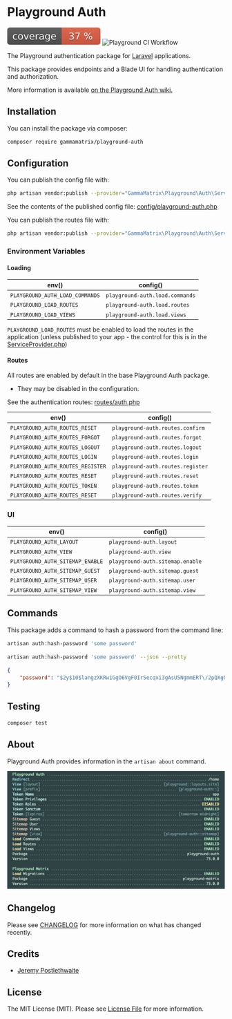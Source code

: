 # Playground Auth

![Test Coverage](https://raw.githubusercontent.com/gammamatrix/playground-auth/image-data/coverage.svg)
![Playground CI Workflow](https://github.com/gammamatrix/playground-auth/actions/workflows/ci.yml/badge.svg?)

The Playground authentication package for [Laravel](https://laravel.com/docs/10.x) applications.

This package provides endpoints and a Blade UI for handling authentication and authorization.

More information is available [on the Playground Auth wiki.](https://github.com/gammamatrix/playground-auth/wiki)

## Installation

You can install the package via composer:

```bash
composer require gammamatrix/playground-auth
```

## Configuration

You can publish the config file with:
```bash
php artisan vendor:publish --provider="GammaMatrix\Playground\Auth\ServiceProvider" --tag="playground-config"
```

See the contents of the published config file: [config/playground-auth.php](config/playground-auth.php)

You can publish the routes file with:
```bash
php artisan vendor:publish --provider="GammaMatrix\Playground\Auth\ServiceProvider" --tag="playground-routes"
```

### Environment Variables

#### Loading

| env()                           | config()                        |
|---------------------------------|---------------------------------|
| `PLAYGROUND_AUTH_LOAD_COMMANDS` | `playground-auth.load.commands` |
| `PLAYGROUND_LOAD_ROUTES`        | `playground-auth.load.routes`   |
| `PLAYGROUND_LOAD_VIEWS`         | `playground-auth.load.views`    |

`PLAYGROUND_LOAD_ROUTES` must be enabled to load the routes in the application (unless published to your app - the control for this is in the [ServiceProvider.php](src/ServiceProvider.php))

#### Routes

All routes are enabled by default in the base Playground Auth package.
- They may be disabled in the configuration.

See the authentication routes: [routes/auth.php](routes/auth.php)

| env()                             | config()                          |
|-----------------------------------|-----------------------------------|
| `PLAYGROUND_AUTH_ROUTES_RESET`    | `playground-auth.routes.confirm`  |
| `PLAYGROUND_AUTH_ROUTES_FORGOT`   | `playground-auth.routes.forgot`   |
| `PLAYGROUND_AUTH_ROUTES_LOGOUT`   | `playground-auth.routes.logout`   |
| `PLAYGROUND_AUTH_ROUTES_LOGIN`    | `playground-auth.routes.login`    |
| `PLAYGROUND_AUTH_ROUTES_REGISTER` | `playground-auth.routes.register` |
| `PLAYGROUND_AUTH_ROUTES_RESET`    | `playground-auth.routes.reset`    |
| `PLAYGROUND_AUTH_ROUTES_TOKEN`    | `playground-auth.routes.token`    |
| `PLAYGROUND_AUTH_ROUTES_RESET`    | `playground-auth.routes.verify`   |

### UI

| env()                            | config()                         |
|----------------------------------|----------------------------------|
| `PLAYGROUND_AUTH_LAYOUT`         | `playground-auth.layout`         |
| `PLAYGROUND_AUTH_VIEW`           | `playground-auth.view`           |
| `PLAYGROUND_AUTH_SITEMAP_ENABLE` | `playground-auth.sitemap.enable` |
| `PLAYGROUND_AUTH_SITEMAP_GUEST`  | `playground-auth.sitemap.guest`  |
| `PLAYGROUND_AUTH_SITEMAP_USER`   | `playground-auth.sitemap.user`   |
| `PLAYGROUND_AUTH_SITEMAP_VIEW`   | `playground-auth.sitemap.view`   |

## Commands

This package adds a command to hash a password from the command line:

```bash
artisan auth:hash-password 'some password'
```

```bash
artisan auth:hash-password 'some password' --json --pretty
```
```json
{
    "password": "$2y$10$langzXKRw1GgO6VgF0IrSecqxi3gAsU5NgmmERT\/2pQXg06mSbEjS"
}
```

## Testing

```sh
composer test
```

## About

Playground Auth provides information in the `artisan about` command.

<img src="resources/docs/artisan-about-playground-auth.png" alt="screenshot of artisan about command with Playground Auth.">

## Changelog

Please see [CHANGELOG](CHANGELOG.md) for more information on what has changed recently.

## Credits

- [Jeremy Postlethwaite](https://github.com/gammamatrix)

## License

The MIT License (MIT). Please see [License File](LICENSE.md) for more information.
